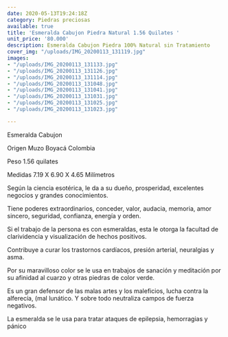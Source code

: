 ```yaml
---
date: 2020-05-13T19:24:18Z
category: Piedras preciosas
available: true
title: 'Esmeralda Cabujon Piedra Natural 1.56 Quilates '
unit_price: '80.000'
description: Esmeralda Cabujon Piedra 100% Natural sin Tratamiento
cover_img: "/uploads/IMG_20200113_131119.jpg"
images:
- "/uploads/IMG_20200113_131133.jpg"
- "/uploads/IMG_20200113_131126.jpg"
- "/uploads/IMG_20200113_131114.jpg"
- "/uploads/IMG_20200113_131048.jpg"
- "/uploads/IMG_20200113_131041.jpg"
- "/uploads/IMG_20200113_131031.jpg"
- "/uploads/IMG_20200113_131025.jpg"
- "/uploads/IMG_20200113_131023.jpg"

---
```

Esmeralda Cabujon 

Origen Muzo Boyacá Colombia

Peso 1.56 quilates

Medidas 7.19 X 6.90 X 4.65 Milímetros

Según la ciencia esotérica, le da a su dueño, prosperidad, excelentes negocios y grandes conocimientos.

Tiene poderes extraordinarios, conceder, valor, audacia, memoria, amor sincero, seguridad, confianza, energía y orden.

Si el trabajo de la persona es con esmeraldas, esta le otorga la facultad de clarividencia y visualización de hechos positivos.

Contribuye a curar los trastornos cardíacos, presión arterial, neuralgias y asma.

Por su maravilloso color se le usa en trabajos de sanación y meditación por su afinidad al cuarzo y otras piedras de color verde.

Es un gran defensor de las malas artes y los maleficios, lucha contra la alferecía, (mal lunático. Y sobre todo neutraliza campos de fuerza negativos.

La esmeralda se le usa para tratar ataques de epilepsia, hemorragias y pánico
